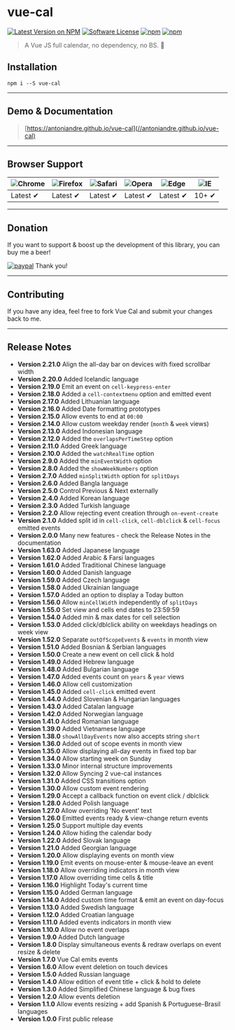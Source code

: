 # vue-cal

[![Latest Version on NPM](https://img.shields.io/npm/v/vue-cal.svg)](https://npmjs.com/package/vue-cal)
[![Software License](https://img.shields.io/badge/license-MIT-brightgreen.svg)](LICENSE.md)
[![npm](https://img.shields.io/npm/dt/vue-cal.svg)](https://www.npmjs.com/package/vue-cal)
[![npm](https://img.shields.io/npm/dw/vue-cal.svg)](https://www.npmjs.com/package/vue-cal)
> A Vue JS full calendar, no dependency, no BS. :metal:

## Installation

```
npm i --S vue-cal
```
___

## Demo & Documentation
> [https://antoniandre.github.io/vue-cal](//antoniandre.github.io/vue-cal)

___

## Browser Support
![Chrome](https://raw.github.com/alrra/browser-logos/master/src/chrome/chrome_48x48.png) | ![Firefox](https://raw.github.com/alrra/browser-logos/master/src/firefox/firefox_48x48.png) | ![Safari](https://raw.github.com/alrra/browser-logos/master/src/safari/safari_48x48.png) | ![Opera](https://raw.github.com/alrra/browser-logos/master/src/opera/opera_48x48.png) | ![Edge](https://raw.github.com/alrra/browser-logos/master/src/edge/edge_48x48.png) | ![IE](https://raw.github.com/alrra/browser-logos/master/src/archive/internet-explorer_9-11/internet-explorer_9-11_48x48.png) |
--- | --- | --- | --- | --- | --- |
Latest ✔ | Latest ✔ | Latest ✔ | Latest ✔ | Latest ✔ | 10+ ✔ |


___


## Donation

If you want to support &amp; boost up the development of this library, you can buy me a beer!

[![paypal](https://www.paypalobjects.com/en_AU/i/btn/btn_donateCC_LG.gif)](https://www.paypal.me/antoniandre1)
Thank you!

___

## Contributing

If you have any idea, feel free to fork Vue Cal and submit your changes back to me.

___

## Release Notes

- __Version 2.21.0__ Align the all-day bar on devices with fixed scrollbar width
- __Version 2.20.0__ Added Icelandic language
- __Version 2.19.0__ Emit an event on `cell-keypress-enter`
- __Version 2.18.0__ Added a `cell-contextmenu` option and emitted event
- __Version 2.17.0__ Added Lithuanian language
- __Version 2.16.0__ Added Date formatting prototypes
- __Version 2.15.0__ Allow events to end at `00:00`
- __Version 2.14.0__ Allow custom weekday render (`month` &amp; `week` views)
- __Version 2.13.0__ Added Indonesian language
- __Version 2.12.0__ Added the `overlapsPerTimeStep` option
- __Version 2.11.0__ Added Greek language
- __Version 2.10.0__ Added the `watchRealTime` option
- __Version 2.9.0__ Added the `minEventWidth` option
- __Version 2.8.0__ Added the `showWeekNumbers` option
- __Version 2.7.0__ Added `minSplitWidth` option for `splitDays`
- __Version 2.6.0__ Added Bangla language
- __Version 2.5.0__ Control Previous &amp; Next externally
- __Version 2.4.0__ Added Korean language
- __Version 2.3.0__ Added Turkish language
- __Version 2.2.0__ Allow rejecting event creation through `on-event-create`
- __Version 2.1.0__ Added split id in `cell-click`, `cell-dblclick` &amp; `cell-focus` emitted events
- __Version 2.0.0__ Many new features - check the Release Notes in the documentation
- __Version 1.63.0__ Added Japanese language
- __Version 1.62.0__ Added Arabic &amp; Farsi languages
- __Version 1.61.0__ Added Traditional Chinese language
- __Version 1.60.0__ Added Danish language
- __Version 1.59.0__ Added Czech language
- __Version 1.58.0__ Added Ukrainian language
- __Version 1.57.0__ Added an option to display a Today button
- __Version 1.56.0__ Allow `minCellWidth` independently of `splitDays`
- __Version 1.55.0__ Set view and cells end dates to 23:59:59
- __Version 1.54.0__ Added min &amp; max dates for cell selection
- __Version 1.53.0__ Added click/dblclick ability on weekdays headings on week view
- __Version 1.52.0__ Separate `outOfScopeEvents` &amp; `events` in month view
- __Version 1.51.0__ Added Bosnian &amp; Serbian languages
- __Version 1.50.0__ Create a new event on cell click &amp; hold
- __Version 1.49.0__ Added Hebrew language
- __Version 1.48.0__ Added Bulgarian language
- __Version 1.47.0__ Added events count on `years` &amp; `year` views
- __Version 1.46.0__ Allow cell customization
- __Version 1.45.0__ Added `cell-click` emitted event
- __Version 1.44.0__ Added Slovenian &amp; Hungarian languages
- __Version 1.43.0__ Added Catalan language
- __Version 1.42.0__ Added Norwegian language
- __Version 1.41.0__ Added Romanian language
- __Version 1.39.0__ Added Vietnamese language
- __Version 1.38.0__ `showAllDayEvents` now also accepts string `short`
- __Version 1.36.0__ Added out of scope events in month view
- __Version 1.35.0__ Allow displaying all-day events in fixed top bar
- __Version 1.34.0__ Allow starting week on Sunday
- __Version 1.33.0__ Minor internal structure improvements
- __Version 1.32.0__ Allow Syncing 2 vue-cal instances
- __Version 1.31.0__ Added CSS transitions option
- __Version 1.30.0__ Allow custom event rendering
- __Version 1.29.0__ Accept a callback function on event click / dblclick
- __Version 1.28.0__ Added Polish language
- __Version 1.27.0__ Allow overriding 'No event' text
- __Version 1.26.0__ Emitted events ready &amp; view-change return events
- __Version 1.25.0__ Support multiple day events
- __Version 1.24.0__ Allow hiding the calendar body
- __Version 1.22.0__ Added Slovak language
- __Version 1.21.0__ Added Georgian language
- __Version 1.20.0__ Allow displaying events on month view
- __Version 1.19.0__ Emit events on mouse-enter &amp; mouse-leave an event
- __Version 1.18.0__ Allow overriding indicators in month view
- __Version 1.17.0__ Allow overriding time cells &amp; title
- __Version 1.16.0__ Highlight Today's current time
- __Version 1.15.0__ Added German language
- __Version 1.14.0__ Added custom time format &amp; emit an event on day-focus
- __Version 1.13.0__ Added Swedish language
- __Version 1.12.0__ Added Croatian language
- __Version 1.11.0__ Added events indicators in month view
- __Version 1.10.0__ Allow no event overlaps
- __Version 1.9.0__ Added Dutch language
- __Version 1.8.0__ Display simultaneous events &amp; redraw overlaps on event resize &amp; delete
- __Version 1.7.0__ Vue Cal emits events
- __Version 1.6.0__ Allow event deletion on touch devices
- __Version 1.5.0__ Added Russian language
- __Version 1.4.0__ Allow edition of event title + click &amp; hold to delete
- __Version 1.3.0__ Added Simplified Chinese language &amp; bug fixes
- __Version 1.2.0__ Allow events deletion
- __Version 1.1.0__ Allow events resizing + add Spanish &amp; Portuguese-Brasil languages
- __Version 1.0.0__ First public release
